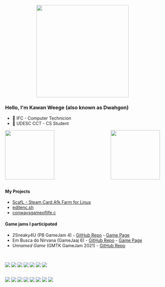 <div align="center">
<img height="300em" src="https://user-images.githubusercontent.com/47753585/180626931-7b02b93b-16a6-4382-a959-1e6d0a98bf5c.png"/>
</div>




### Hello, I'm Kawan Weege (also known as Dwahgon)
 - 🏫 IFC - Computer Technicion
 - 🏫 UDESC CCT - CS Student
 

<img height="160em" align="left" src="https://github-readme-stats.vercel.app/api?username=Dwahgon&show_icons=true&theme=dark&include_all_commits=true&count_private=true"/>
<img height="160em" align="right" src="https://github-readme-stats.vercel.app/api/top-langs/?username=Dwahgon&layout=compact&langs_count=7&theme=dark"/>
<br clear="left"/>

##

#### My Projects
 
 * [ScafL - Steam Card Afk Farm for Linux](https://github.com/Dwahgon/scafl)
 * [editenc.sh](https://github.com/Dwahgon/editenc.sh)
 * [conwaysgameoflife.c](https://github.com/Dwahgon/conwaysgameoflife.c)

#### Game jams I participated
 
 * 2Sneaky4U (PB GameJam 4) - [GitHub Repo](https://github.com/Patogonia/pb_gamejam_4) - [Game Page](https://coffescript.itch.io/2sneaky4u)
 * Em Busca do Nirvana (GameJaaj 6) - [GitHub Repo](https://github.com/Dwahgon/gamejaaj6) - [Game Page](https://colmeia.itch.io/em-busca-do-nirvana)
 * *Unnamed Game* (GMTK GameJam 2021) - [GitHub Repo](https://github.com/Patogonia/gmtk-gamejam)
 
##
  
<div style="display: inline_block"><br>
  <img src="https://img.shields.io/badge/OS-Arch_Linux-informational?style=flat&logo=arch-linux&logoColor=white&color=green"/>
  <img src="https://img.shields.io/badge/Shell-Bash-informational?style=flat&logo=gnu-bash&logoColor=white&color=green"/>
  <img src="https://img.shields.io/badge/Editor-VSCode-informational?style=flat&logo=visual-studio-code&logoColor=white&color=green"/>
  <img src="https://img.shields.io/badge/Engine-Godot-informational?style=flat&logo=godot-engine&logoColor=white&color=green"/>
  <img src="https://img.shields.io/badge/Code-Python-informational?style=flat&logo=python&logoColor=white&color=green"/>
  <img src="https://img.shields.io/badge/Code-C-informational?style=flat&logo=c&logoColor=white&color=green"/>
  <img src="https://img.shields.io/badge/Code-Java-informational?style=flat&logo=java&logoColor=white&color=green"/>
</div>
  
##
  
<div>
 <a href = "https://www.paypal.com/donate/?hosted_button_id=TSARHWQFKSEBA"><img src="https://img.shields.io/badge/Paypal-97ca00?style=for-the-badge&logo=paypal&logoColor=white" target="_blank"></a>
  <a href = "https://twitter.com/the_dwahgon"><img src="https://img.shields.io/badge/Twitter-97ca00?style=for-the-badge&logo=twitter&logoColor=white" target="_blank"></a>
  <a href = "https://discordapp.com/users/265672866115223556"><img src="https://img.shields.io/badge/Discord-97ca00?style=for-the-badge&logo=discord&logoColor=white" target="_blank"></a>
  <a href = "mailto:therealdragonofwar@gmail.com"><img src="https://img.shields.io/badge/Gmail-97ca00?style=for-the-badge&logo=gmail&logoColor=white" target="_blank"></a>
  <a href="https://www.linkedin.com/in/kawan-weege-62a0a01b5/" target="_blank"><img src="https://img.shields.io/badge/LinkedIn-97ca00?style=for-the-badge&logo=linkedin&logoColor=white" target="_blank"></a> 
  <a href = "https://www.reddit.com/user/DragonOfWar"><img src="https://img.shields.io/badge/Reddit-97ca00?style=for-the-badge&logo=reddit&logoColor=white" target="_blank"></a>
  <a href = "https://www.twitch.tv/the_dwahgon"><img src="https://img.shields.io/badge/Twitch-97ca00?style=for-the-badge&logo=twitch&logoColor=white" target="_blank"></a>
  <a href = "https://steamcommunity.com/id/Dwahgon/"><img src="https://img.shields.io/badge/Steam-97ca00?style=for-the-badge&logo=steam&logoColor=white" target="_blank"></a>
</div>
